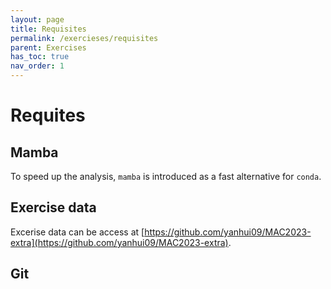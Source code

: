 ```yaml
---
layout: page
title: Requisites
permalink: /exercieses/requisites
parent: Exercises
has_toc: true
nav_order: 1
---
```


# Requites

## Mamba

To speed up the analysis, `mamba` is introduced as a fast alternative for `conda`.

## Exercise data

Excerise data can be access at [https://github.com/yanhui09/MAC2023-extra](https://github.com/yanhui09/MAC2023-extra).

## Git